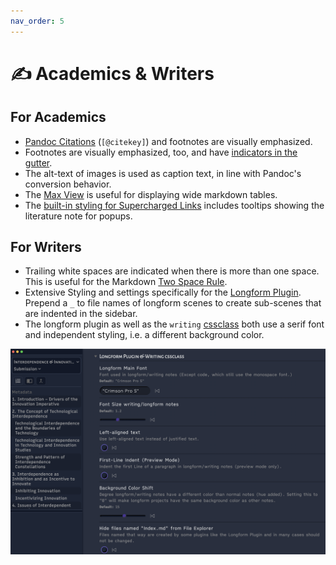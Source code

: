 ```yaml
---
nav_order: 5
---
```


# ✍️ Academics & Writers

## For Academics
- [Pandoc Citations](https://pandoc.org/MANUAL.html#citations-in-note-styles) (`[@citekey]`) and footnotes are visually emphasized.
- Footnotes are visually emphasized, too, and have [indicators in the gutter](reading-and-scanning#gutter-indicators).
- The alt-text of images is used as caption text, in line with Pandoc's conversion behavior.
- The [Max View](core-features#max-view--focus-view) is useful for displaying wide markdown tables.
- The [built-in styling for Supercharged Links](plugin-compatibility-and-instructions#built-in-styling-for-supercharged-links) includes tooltips showing the literature note for popups.

## For Writers
- Trailing white spaces are indicated when there is more than one space. This is useful for the Markdown [Two Space Rule](https://daringfireball.net/projects/markdown/syntax#p).
- Extensive Styling and settings specifically for the [Longform Plugin](https://github.com/kevboh/longform). Prepend a `_` to file names of longform scenes to create sub-scenes that are indented in the sidebar.
- The longform plugin as well as the `writing` [cssclass](css-classes) both use a serif font and independent styling, i.e. a different background color.

![longform](images/longform.png)
